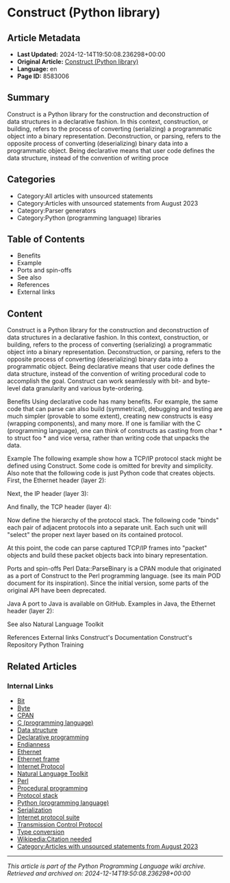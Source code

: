 # Construct (Python library)

## Article Metadata

- **Last Updated:** 2024-12-14T19:50:08.236298+00:00
- **Original Article:** [Construct (Python library)](https://en.wikipedia.org/wiki/Construct_(Python_library))
- **Language:** en
- **Page ID:** 8583006

## Summary

Construct is a Python library for the construction and deconstruction of data structures in a declarative fashion. In this context, construction, or building, refers to the process of converting (serializing) a programmatic object into a binary representation. 
Deconstruction, or parsing, refers to the opposite process of converting (deserializing) binary data into a programmatic object. Being declarative means that user code defines the data structure, instead of the convention of writing proce

## Categories

- Category:All articles with unsourced statements
- Category:Articles with unsourced statements from August 2023
- Category:Parser generators
- Category:Python (programming language) libraries

## Table of Contents

- Benefits
- Example
- Ports and spin-offs
- See also
- References
- External links

## Content

Construct is a Python library for the construction and deconstruction of data structures in a declarative fashion. In this context, construction, or building, refers to the process of converting (serializing) a programmatic object into a binary representation. 
Deconstruction, or parsing, refers to the opposite process of converting (deserializing) binary data into a programmatic object. Being declarative means that user code defines the data structure, instead of the convention of writing procedural code to accomplish the goal. Construct can work seamlessly with bit- and byte-level data granularity and various byte-ordering.

Benefits
Using declarative code has many benefits. For example, the same code that can parse can also build (symmetrical), debugging and testing are much simpler (provable to some extent), creating new constructs is easy (wrapping components), and many more. If one is familiar with the C (programming language), one can think of constructs as casting from char * to struct foo * and vice versa, rather than writing code that unpacks the data.

Example
The following example show how a TCP/IP protocol stack might be defined using Construct. Some code is omitted for brevity and simplicity. Also note that the following code is just Python code that creates objects.
First, the Ethernet header (layer 2):

Next, the IP header (layer 3):

And finally, the TCP header (layer 4):

Now define the hierarchy of the protocol stack. The following code "binds" each pair of adjacent protocols into a separate unit. Each such unit will "select" the proper next layer based on its contained protocol.

At this point, the code can parse captured TCP/IP frames into "packet" objects and build these packet objects back into binary representation.

Ports and spin-offs
Perl
Data::ParseBinary is a CPAN module that originated as a port of Construct to the Perl programming language. (see its main POD document for its inspiration). Since the initial version, some parts of the original API have been deprecated.

Java
A port to Java is available on GitHub. Examples in Java, the Ethernet header (layer 2):

See also
Natural Language Toolkit

References
External links
Construct's Documentation
Construct's Repository
Python Training

## Related Articles

### Internal Links

- [Bit](https://en.wikipedia.org/wiki/Bit)
- [Byte](https://en.wikipedia.org/wiki/Byte)
- [CPAN](https://en.wikipedia.org/wiki/CPAN)
- [C (programming language)](https://en.wikipedia.org/wiki/C_(programming_language))
- [Data structure](https://en.wikipedia.org/wiki/Data_structure)
- [Declarative programming](https://en.wikipedia.org/wiki/Declarative_programming)
- [Endianness](https://en.wikipedia.org/wiki/Endianness)
- [Ethernet](https://en.wikipedia.org/wiki/Ethernet)
- [Ethernet frame](https://en.wikipedia.org/wiki/Ethernet_frame)
- [Internet Protocol](https://en.wikipedia.org/wiki/Internet_Protocol)
- [Natural Language Toolkit](https://en.wikipedia.org/wiki/Natural_Language_Toolkit)
- [Perl](https://en.wikipedia.org/wiki/Perl)
- [Procedural programming](https://en.wikipedia.org/wiki/Procedural_programming)
- [Protocol stack](https://en.wikipedia.org/wiki/Protocol_stack)
- [Python (programming language)](https://en.wikipedia.org/wiki/Python_(programming_language))
- [Serialization](https://en.wikipedia.org/wiki/Serialization)
- [Internet protocol suite](https://en.wikipedia.org/wiki/Internet_protocol_suite)
- [Transmission Control Protocol](https://en.wikipedia.org/wiki/Transmission_Control_Protocol)
- [Type conversion](https://en.wikipedia.org/wiki/Type_conversion)
- [Wikipedia:Citation needed](https://en.wikipedia.org/wiki/Wikipedia:Citation_needed)
- [Category:Articles with unsourced statements from August 2023](https://en.wikipedia.org/wiki/Category:Articles_with_unsourced_statements_from_August_2023)

---
_This article is part of the Python Programming Language wiki archive._
_Retrieved and archived on: 2024-12-14T19:50:08.236298+00:00_